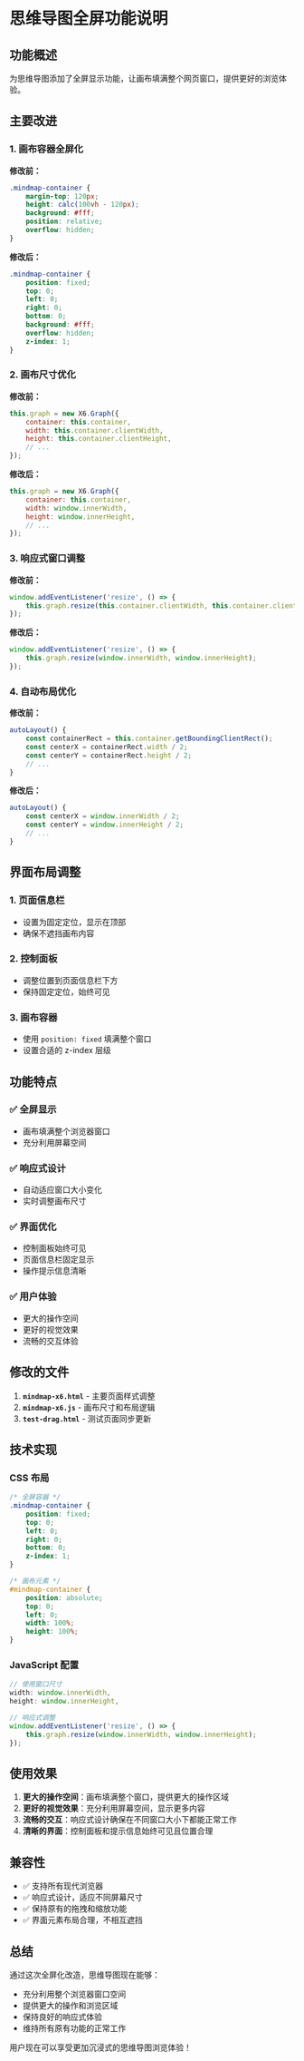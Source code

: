 # 思维导图全屏功能说明

## 功能概述

为思维导图添加了全屏显示功能，让画布填满整个网页窗口，提供更好的浏览体验。

## 主要改进

### 1. 画布容器全屏化

**修改前：**
```css
.mindmap-container {
    margin-top: 120px;
    height: calc(100vh - 120px);
    background: #fff;
    position: relative;
    overflow: hidden;
}
```

**修改后：**
```css
.mindmap-container {
    position: fixed;
    top: 0;
    left: 0;
    right: 0;
    bottom: 0;
    background: #fff;
    overflow: hidden;
    z-index: 1;
}
```

### 2. 画布尺寸优化

**修改前：**
```javascript
this.graph = new X6.Graph({
    container: this.container,
    width: this.container.clientWidth,
    height: this.container.clientHeight,
    // ...
});
```

**修改后：**
```javascript
this.graph = new X6.Graph({
    container: this.container,
    width: window.innerWidth,
    height: window.innerHeight,
    // ...
});
```

### 3. 响应式窗口调整

**修改前：**
```javascript
window.addEventListener('resize', () => {
    this.graph.resize(this.container.clientWidth, this.container.clientHeight);
});
```

**修改后：**
```javascript
window.addEventListener('resize', () => {
    this.graph.resize(window.innerWidth, window.innerHeight);
});
```

### 4. 自动布局优化

**修改前：**
```javascript
autoLayout() {
    const containerRect = this.container.getBoundingClientRect();
    const centerX = containerRect.width / 2;
    const centerY = containerRect.height / 2;
    // ...
}
```

**修改后：**
```javascript
autoLayout() {
    const centerX = window.innerWidth / 2;
    const centerY = window.innerHeight / 2;
    // ...
}
```

## 界面布局调整

### 1. 页面信息栏
- 设置为固定定位，显示在顶部
- 确保不遮挡画布内容

### 2. 控制面板
- 调整位置到页面信息栏下方
- 保持固定定位，始终可见

### 3. 画布容器
- 使用 `position: fixed` 填满整个窗口
- 设置合适的 z-index 层级

## 功能特点

### ✅ 全屏显示
- 画布填满整个浏览器窗口
- 充分利用屏幕空间

### ✅ 响应式设计
- 自动适应窗口大小变化
- 实时调整画布尺寸

### ✅ 界面优化
- 控制面板始终可见
- 页面信息栏固定显示
- 操作提示信息清晰

### ✅ 用户体验
- 更大的操作空间
- 更好的视觉效果
- 流畅的交互体验

## 修改的文件

1. **`mindmap-x6.html`** - 主要页面样式调整
2. **`mindmap-x6.js`** - 画布尺寸和布局逻辑
3. **`test-drag.html`** - 测试页面同步更新

## 技术实现

### CSS 布局
```css
/* 全屏容器 */
.mindmap-container {
    position: fixed;
    top: 0;
    left: 0;
    right: 0;
    bottom: 0;
    z-index: 1;
}

/* 画布元素 */
#mindmap-container {
    position: absolute;
    top: 0;
    left: 0;
    width: 100%;
    height: 100%;
}
```

### JavaScript 配置
```javascript
// 使用窗口尺寸
width: window.innerWidth,
height: window.innerHeight,

// 响应式调整
window.addEventListener('resize', () => {
    this.graph.resize(window.innerWidth, window.innerHeight);
});
```

## 使用效果

1. **更大的操作空间**：画布填满整个窗口，提供更大的操作区域
2. **更好的视觉效果**：充分利用屏幕空间，显示更多内容
3. **流畅的交互**：响应式设计确保在不同窗口大小下都能正常工作
4. **清晰的界面**：控制面板和提示信息始终可见且位置合理

## 兼容性

- ✅ 支持所有现代浏览器
- ✅ 响应式设计，适应不同屏幕尺寸
- ✅ 保持原有的拖拽和缩放功能
- ✅ 界面元素布局合理，不相互遮挡

## 总结

通过这次全屏化改造，思维导图现在能够：

- 充分利用整个浏览器窗口空间
- 提供更大的操作和浏览区域
- 保持良好的响应式体验
- 维持所有原有功能的正常工作

用户现在可以享受更加沉浸式的思维导图浏览体验！ 